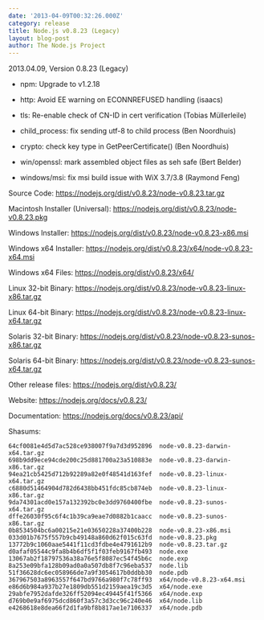```yaml
---
date: '2013-04-09T00:32:26.000Z'
category: release
title: Node.js v0.8.23 (Legacy)
layout: blog-post
author: The Node.js Project
---
```


2013.04.09, Version 0.8.23 (Legacy)

- npm: Upgrade to v1.2.18

- http: Avoid EE warning on ECONNREFUSED handling (isaacs)

- tls: Re-enable check of CN-ID in cert verification (Tobias Müllerleile)

- child_process: fix sending utf-8 to child process (Ben Noordhuis)

- crypto: check key type in GetPeerCertificate() (Ben Noordhuis)

- win/openssl: mark assembled object files as seh safe (Bert Belder)

- windows/msi: fix msi build issue with WiX 3.7/3.8 (Raymond Feng)

Source Code: https://nodejs.org/dist/v0.8.23/node-v0.8.23.tar.gz

Macintosh Installer (Universal): https://nodejs.org/dist/v0.8.23/node-v0.8.23.pkg

Windows Installer: https://nodejs.org/dist/v0.8.23/node-v0.8.23-x86.msi

Windows x64 Installer: https://nodejs.org/dist/v0.8.23/x64/node-v0.8.23-x64.msi

Windows x64 Files: https://nodejs.org/dist/v0.8.23/x64/

Linux 32-bit Binary: https://nodejs.org/dist/v0.8.23/node-v0.8.23-linux-x86.tar.gz

Linux 64-bit Binary: https://nodejs.org/dist/v0.8.23/node-v0.8.23-linux-x64.tar.gz

Solaris 32-bit Binary: https://nodejs.org/dist/v0.8.23/node-v0.8.23-sunos-x86.tar.gz

Solaris 64-bit Binary: https://nodejs.org/dist/v0.8.23/node-v0.8.23-sunos-x64.tar.gz

Other release files: https://nodejs.org/dist/v0.8.23/

Website: https://nodejs.org/docs/v0.8.23/

Documentation: https://nodejs.org/docs/v0.8.23/api/

Shasums:

```
64cf0081e4d5d7ac528ce938007f9a7d3d952896  node-v0.8.23-darwin-x64.tar.gz
698b9dd9ece94cde200c25d881700a23a510883e  node-v0.8.23-darwin-x86.tar.gz
94ea21cb5425d712b92289a82e0f48541d163fef  node-v0.8.23-linux-x64.tar.gz
c6880d51464904d782d6438bb451fdc85cb874eb  node-v0.8.23-linux-x86.tar.gz
9da74301acd0e157a132392bc0e3dd9760400fbe  node-v0.8.23-sunos-x64.tar.gz
dffe26030f95c6f4c1b39ca9eae7d0882b1caacc  node-v0.8.23-sunos-x86.tar.gz
0b8534504bc6a00215e21e03650228a37400b228  node-v0.8.23-x86.msi
033d01b7675f557b9cb49148a860d62f015c63fd  node-v0.8.23.pkg
13772b9c1060aae5441f11cd3fdbe4e4791612b9  node-v0.8.23.tar.gz
d0afaf05544c9fa8b4b6df5f1f03feb9167fb493  node.exe
13067ab2f18797536a38a76e5f8087ec54f45b6c  node.exp
8a253e09bfa128b09ad0a0a507db8f7c96eba537  node.lib
51f36628dc6ec058966de7a9f3054617b0ddbb30  node.pdb
367967503a8963557f647bd9766a980f7c78ff93  x64/node-v0.8.23-x64.msi
e86d6b984a937b27e1809db551d2159aea19c3d5  x64/node.exe
29abfe7952dafde326ff52094ec49445f41f5366  x64/node.exp
d769b0e9af6975dcd860f3a57c3d3cc96c240e46  x64/node.lib
e4268618e8dea66f2d1fa9bf8b817ae1e7106337  x64/node.pdb
```
